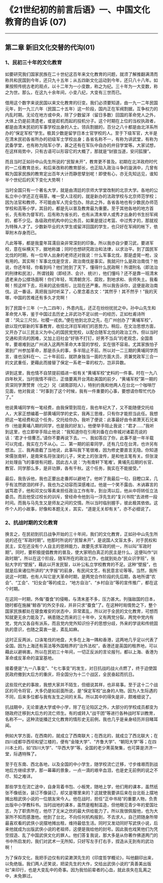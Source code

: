 # 《21世纪初的前言后语》一、中国文化教育的自诉 (07)

------

## 第二章 新旧文化交替的代沟(01)

### 1、民初三十年的文化教育

如要研究我们国家民族在二十世纪这百年来文化教育的问题，就须了解推翻满清而称共和民国到今年，还只九十五年；从五四新文化运动到今年，还只八十八年。如果按照传统古老的观点，以十二年为一小变数，称之为纪。三十年为一大变数，称之为世。那么，在这九十余年间，小变八纪，大变有三世而已。

借用这个数字来说民国以来文化教育的衍变。我们必须要知道，由一九一二年民国元年，到一九三六年（民国二十五年）这一阶段，国内正在军阀割据，互争权力的内乱时期。无论在地方或中央，除了少数留洋（留日多数）回国的革命党人之外，大体上仍是前清遗老，或是趁机而起的投机分子。这个时期在上位的当权执政者，都是由清末民初的军事学校出身的人士。领兵割据的，百分之八十都是由北洋系所办的“保定军校”学生。极其少数是留学日本士官学校的人。至于下级军官，大半是在清末民初各省所办的初级军士学校出身；各省名称不一，有称为讲武堂，有称为武备学堂，也有称为陆军小学，甚之还有在军队中自办的弁目学堂等。大家试想，在这样局势中，只有古语可以形容它的大概了，那就是“豺狼当道，安问狐狸”。

而且当时正如孙中山先生所说的“民智未开”，教育更不普及。初期在北洋政府时代的一二任教育总长，和后来改称的教育部长，也正陷入政治斗争的漩涡中，几曾有暇为国家民族的教育定出百年大计而静思擘划呢！即使有心，亦无先知远见，谁知半个世纪后的天下变化大势啊！

当时全国只有一个著名大学，就是由清廷的京师大学堂改制的北京大学。各地的公私立中小学还正在萌芽。唯一受人注视的，就是新办的法政学校与北京师范学校；因为法官和教师，不可能由军人完全包办。除此之外，各省各地也有少数民办师范学校和高等小学，其目的，都是先以普及教育最为重要。至于其他各地的地方首长，先有称为督军的，后有称为省长的，也有从清末举人或秀才出身的书生扮军阀的，都不少见。各级政府机构中的公务员，如果是提过考篮、中过秀才的，那就视为特殊人才了。少数新毕业的大学生或留洋回国的学生，也只好在军阀的帐下，依草附木存身而已。

凡此等等，都是我童年耳濡目染非常深刻的印象。所以我亦自少要习武，要进军校，意在纵横天下，据地称雄；同时也想研究政治和法律，以求治平。到了国民军北伐的时期，有一位举人出身的老师还对我说：什么军事北伐，那是虚晃一枪，没有用的。其实啊！军事北伐是空言，政治南伐是事实。我就问什么是政治南伐？他说，你还年轻，你看到吗？他们抢到了天下，懂得什么民政啊！所谓刑名（即法治的刑律和民法），所谓钱榖（即经济、会计、统计），他们懂吗？还不是靠一班清末遗老来办公撑场面啊！你们年轻，骂清朝贪污、腐败，割地求和、丧师失土。我看啊！照这样下去，将来的这些情形，比现在还严重。所以我告诉你，这便是政治南伐。这一番话，真把我当时听呆了，心里念着古文：“其然乎！其不然乎！”我的天哪，中国的苦难还有多久才完啊！

到了民国十三年（一九二四年），外患内乱，还正在纷纷扰扰之中。孙中山先生和革命党人等，鉴于中国过去历史上非武功不足以统一的经历，正如杜甫诗所谓：“风尘三尺剑，社稷一戎衣。”便在他到北京之先，在广州创办了“黄埔军校”，欲以现代崭新的军事教育，收拾北洋旧军阀们的恶势力。稍后，在文治思想方面，又开办了以三民主义为中心的国民党党校，以配合随军北伐的政治工作。但以当时交通和资讯的困难，又加上旧社会“好铁不打钉，好男不当兵”的老观念，全国青年，要艰难到达广州进入这两所革命大本营的学校，实在很不容易。尤其家族怕子弟到广州参加革命，那是杀头的事，多半阻止不前。所以对一二三期的黄埔同学而言，谁也没料在一、二十年前后，就跻身独当一面的方面大员，资兼党政军三合一的文武重任，更藉此而接替了保定一系老一辈的权力，岂非异数。

讲到这里，我也情不自禁提前插进一桩有关“黄埔军校”史料的一件事。时在一九八四年秋天，当时我情不得已，正值要离开台湾赴美国的前夕，“黄埔军校”第一期的资深同学萧赞育（化之）兄（湖南邵阳人），特别约我和他两人在台北一个咖啡厅见面，他对我说：“时事到了这个时候，我有一件重要的心事，要想请你帮忙代办了。”

他说黄埔同学有一笔经费，由我保管到现在，我也年纪大了，又不能随便交托给人，大家正想编着一部黄埔同学的史实，我再三思维，只有你才能担当此任。我想把这一笔经费和这个任务，交托给你办。我听了便说：此事最好由令弟萧天石兄来作（他是黄埔八期的同学，也是我的好友）。他便举手阻止我说：“君才……”我听到这里，也立即举手阻止他说：“我知道你在引用刘备在白帝城对诸葛亮说的话：‘君才十倍曹丕。’请你不要再说下去。一、我如答应了你，此事不是一年半载可以完成，我实在力不从心。二、第一期的前辈同学，还有几位在台湾，也许另有想法。三、我再直截了当地说，此事叫我下笔很难，因为修史要直言无隐。你知道宋儒张南轩，是南宋名将张浚的儿子，宋史上的张浚传，是和他主笔有关。但张浚对处理岳飞的事很有问题，因此古人说：‘为有南轩下笔难’。黄埔先后期的长官、教官、同学那么多，是非功罪，各有千秋。这个任务，我实在不能接受。”

最后，我告诉他，我也正要出走番邦以避地了。他听了我最后一句，目瞪口呆，几乎有泫然欲泪的样子。我也为之动容而深感难过。他是一个笑不露齿、木讷寡言的诚笃君子，他和邓文仪等素来担任政治工作有年，到台湾以后，他从中将转任立法委员。而且他受过校长的训斥，曾经命令他到马一浮先生的“复兴书院”去进修一段时间。而我与马先生又是师友之间的交情。所以当时临别握手，彼此极其依依。这件个人的小故事，好像和本题无关，其实，“道是无关却有关”，亦不必细说了。

### 2、抗战时期的文化教育

换言之，在民初到抗日战争开始的三十年间，我们的文化教育，正如孙中山先生所说的还在“军政时期”。他那时所说的“民智未开”，是说国人文盲太多，对于民权和民主，实在还没有个人自主的思辨能力，故要先求军政的统一，所以叫“军政时期”。同时，要积极提倡教育的普及，使大家明白真正的民主是什么，这便叫作“训政时期”。所以在这个阶段，随军所在的政治工作，也就到处办“民众识字班”，张贴大字的“壁报”，藉此以开发民智，以补公私立学校教育的不足。这种“壁报”，也就是后来诸位所讲的“大字报”的前身，有民间文艺，有民意言论等等。当然，我所说这一时期，也有人叫它是大革命时期，是两党合作阶段的先后期，各地所谓“农会”、“工会”、“妇女会”等的成立，“地方自治”、“乡村自治”等的宣传推广，都在这个时期。

在这同一时期，外侮“蚕食”的侵略，与清末差不多，压力甚大。列强敌国的日本，随时都在施展“鲸吞”的外交手段，并非只求“蚕食”了。在这种时局情势之下，整个国家民族都处在寝食难安的状态中，异常紊乱，所以对于全民的文化教育，可想而知就更无余力能及了。祸患随之而来的三十年中，又有两党分裂，两党中党内有党，党内又各自有派系，而且党内党外知识份子的思想分歧，外来的学说和传统固执的意识，也随之莫衷一是，紊乱如麻。

这时正反两派，口诛笔伐的地盘，大多在上海一隅和香港，这两地几乎足以代表了全国。因为上海还有英法等外国租界的“治外法权”，香港还是英国的租界地，可以藉此以避祸害。所以在民初三十年间，一切正反派的言论报刊，都以上海、香港为革命或反革命的温室基地。

接着便是“九一八事变”、“七七事变”的发生，对日抗战的战火点燃了，终于迫使国民政府撤到大后方的重庆，将全国分为十二个战区，全民奋起而抗日。

这些现代史的事故，我想大家并不陌生，但细说其祥，也非易事。至于这十二个战区的司令将官，大多仍是如前面所说，是“保定军校”出身的人物。因为人生际遇的不同，后来多位都与我有友生之间的关系。所以其中的得失是非，颇难细说了。

抗战期中，无论普通大学或中小学，除了在沦陷区之外，大部分的学校成员都变为随政府迁移到大后方的流亡师生。有的或转入“战干团”等进行各种战时军训教育，名称不一。这种流徙播迁文化教育的情形史无前例，我也几乎是亲身经历并目睹耳闻。

例如大学方面，在西南的，就成立了西南联大；在西北的，就成立了西北联大；在四川成都华西坝和望江楼的，便有“金陵大学”、“齐鲁大学”、“朝阳大学”等；在四川本土的，如“四川大学”、“华西大学”等。全国的老少菁英聚集，也可算是济济一堂，际遇特殊了。

至于在东南、西北各地，以及全国的中小学生，随学校流亡迁移，寸步维艰而到战地后方继续求学，那一幕幕的景象，一点一滴的艰辛血泪，也是史无前例的说之不尽、知之难详。

那些学生在流亡途中，自身背着书包、小板凳，随地上学，他们用的课本，虽然纸张不像纸张，装订不像装订，却又是哪里来的？这就使我要讲后来在台北街上摆地摊出租武侠小说的一位朋友宋今人。他在战时，担任“正中书局”的重要人物，负责出版中小学教科书。当时战地的课本，虽然是粗制滥造，但他眼见青少年的爱国壮志，为了职责所在，他尽了无米之炊的最大供给能力了。所以我很佩服他，也为大家所不知而感激他。他到了台北，不向任何机构报到，不去求人，自己把随身所带最喜欢看的武侠小说摆地摊出租，维持最低生活。同时又发动同好写武侠小说，后来他就成为出版武侠小说的老祖师，这便是我给他的封号。因此我也戏笑他们为凭空捏造、乱了中国武侠文化的罪人。他们答复我说，那大多是从你著作佛道两门的书中所启发的，我们对武术一无所知，只好写左手打右手，捏造从无到有的武功啊！

为了保存文化，我把手边仅有的梁漱溟先生的《印度哲学概论》，叫他翻印出来，以免绝版。我们两人还笑说，把梁先生的大作，交给出武侠小说的“真善美出版社”来印行，也是大变乱中的奇事。因为我怕前辈者的心血，就此丧失在乱离之中，未免罪过。

